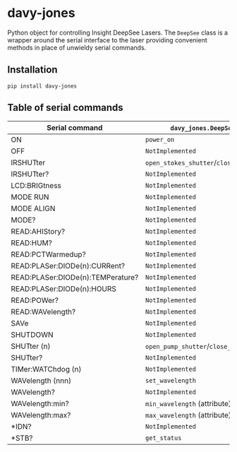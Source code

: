 # davy-jones
Python object for controlling Insight DeepSee Lasers. The `DeepSee` class is a
wrapper around the serial interface to the laser providing convenient methods
in place of unwieldy serial commands.


## Installation

`pip install davy-jones`


## Table of serial commands

| Serial command | `davy_jones.DeepSee` method|
|----------------|----------------------------|
| ON | `power_on` |
| OFF | `NotImplemented`|
| IRSHUTter | `open_stokes_shutter`/`close_stokes_shutter`|
| IRSHUTter? | `NotImplemented`|
| LCD:BRIGtness | `NotImplemented`|
| MODE RUN | `NotImplemented`|
| MODE ALIGN | `NotImplemented`|
| MODE? | `NotImplemented`|
| READ:AHIStory? | `NotImplemented`|
| READ:HUM? | `NotImplemented`|
| READ:PCTWarmedup? | `NotImplemented`|
| READ:PLASer:DIODe(n):CURRent? | `NotImplemented`|
| READ:PLASer:DIODe(n):TEMPerature? | `NotImplemented`|
| READ:PLASer:DIODe(n):HOURS | `NotImplemented`|
| READ:POWer? |`NotImplemented`|
| READ:WAVelength? |`NotImplemented`|
| SAVe |`NotImplemented`|
| SHUTDOWN | `NotImplemented`|
| SHUTter (n) | `open_pump_shutter`/`close_pump_shutter` |
| SHUTter? | `NotImplemented`|
| TIMer:WATChdog (n) | `NotImplemented`|
| WAVelength (nnn) | `set_wavelength` |
| WAVelength? | `NotImplemented`|
| WAVelength:min? | `min_wavelength` (attribute) |
| WAVelength:max? | `max_wavelength` (attribute) |
| \*IDN? | `NotImplemented`|
| \*STB? | `get_status` |
